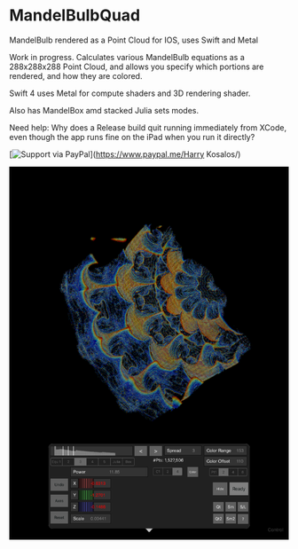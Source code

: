 # MandelBulbQuad
MandelBulb rendered as a Point Cloud for IOS, uses Swift and Metal

Work in progress.
Calculates various MandelBulb equations as a 288x288x288 Point Cloud,
and allows you specify which portions are rendered, and how they are colored.

Swift 4 uses Metal for compute shaders and 3D rendering shader.

Also has MandelBox amd stacked Julia sets modes.

Need help: Why does a Release build quit running immediately from XCode, even though the app runs fine
on the iPad when you run it directly?

[![Support via PayPal](https://cdn.rawgit.com/twolfson/paypal-github-button/1.0.0/dist/button.svg)](https://www.paypal.me/Harry Kosalos/)

![Screenshot](MandelBulbQuad.png)
